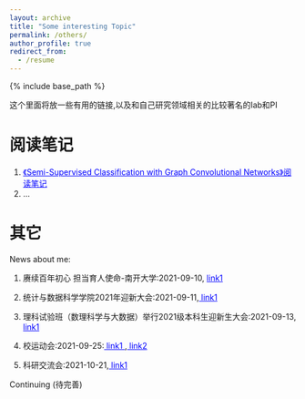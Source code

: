 ```yaml
---
layout: archive
title: "Some interesting Topic"
permalink: /others/
author_profile: true
redirect_from:
  - /resume
---
```


{% include base_path %}


这个里面将放一些有用的链接,以及和自己研究领域相关的比较著名的lab和PI

<style>
/* unvisited link */
a:link {
  color: blue;
}

/* visited link */
a:visited {
  color: black;
}

/* mouse over link */
a:hover {
  color: hotpink;
}

/* selected link */
a:active {
  color: blue;
}
</style>


阅读笔记
============
1. [《Semi-Supervised Classification with Graph Convolutional Networks》阅读笔记](https://zhuanlan.zhihu.com/p/31067515)
2. ...

其它
=======

News about me:
1. 赓续百年初心 担当育人使命-南开大学:2021-09-10, <a href="https://www.toutiao.com/i7006259384171004429/?tt_from=weixin&utm_campaign=client_share&wxshare_count=1&timestamp=1631285214&app=news_article&utm_source=weixin&utm_medium=toutiao_android&use_new_style=1&req_id=202109102246540102120861993D14BE8C&share_token=ba35dd48-475b-472a-8d1e-5e788a723507&group_id=7006259384171004429&wid=1634875949584"> link1 </a>

2. 统计与数据科学学院2021年迎新大会:2021-09-11,<a href="https://stat.nankai.edu.cn/2021/0911/c12323a393941/page.htm"> link1 </a>

3. 理科试验班（数理科学与大数据）举行2021级本科生迎新生大会:2021-09-13,<a href="https://mp.weixin.qq.com/s?__biz=Mzg5ODUyNTYyNA==&mid=2247493559&idx=1&sn=d7d28393a0b70f24b85b2ab033504229&chksm=c0639760f7141e76e5f612c25a65adf711e0dbab1d9142b4ebe14d907469bb181bdde8685909&mpshare=1&scene=1&srcid=1022ox9v42CpivqpVIIKU4Ou&sharer_sharetime=1634875923341&sharer_shareid=098efe14678d369f4f99188aafa85a72&exportkey=Af5hJ8LEaOSGBEOsuHMx9WE%3D&pass_ticket=2I6XBFAFMqoiLQhq3COjLxFf%2BhySbBUSZEWtWHPNpQs8OmiXGKYyaJo9SNLw3waC&wx_header=0#rd"> link1 </a>

4. 校运动会:2021-09-25:<a href="https://mp.weixin.qq.com/s?__biz=Mzg5ODUyNTYyNA==&mid=2247494038&idx=1&sn=f8b9d8f580c43c13715880fec7da1c4b&chksm=c0639941f7141057ce2567125489dfd3dcc21526a2cdf6ea64e59db3203cb7b26719ad3f490d&mpshare=1&scene=1&srcid=1022UZWCZ9y5OqTjPvWdLuci&sharer_sharetime=1634875872546&sharer_shareid=098efe14678d369f4f99188aafa85a72&exportkey=AdvA7BJQ8cCXyiYuLnE1hr0%3D&pass_ticket=2I6XBFAFMqoiLQhq3COjLxFf%2BhySbBUSZEWtWHPNpQs8OmiXGKYyaJo9SNLw3waC&wx_header=0#rd"> link1 </a>,<a href="https://mp.weixin.qq.com/s?__biz=Mzg5ODUyNTYyNA==&mid=2247494096&idx=1&sn=0906dd21a0caf93e0f3c7e6776d08458&chksm=c0639907f7141011d3e4e2d4ca88a14d89296585b936ae2ede955f608354efc10a6e136fbf48&mpshare=1&scene=1&srcid=1022vQTYBqVv0QYJRmqWML9a&sharer_sharetime=1634875851812&sharer_shareid=098efe14678d369f4f99188aafa85a72&exportkey=AU6vC6PulROPO%2FX22swat3E%3D&pass_ticket=2I6XBFAFMqoiLQhq3COjLxFf%2BhySbBUSZEWtWHPNpQs8OmiXGKYyaJo9SNLw3waC&wx_header=0#rd"> link2 </a>

5. 科研交流会:2021-10-21,<a href="https://mp.weixin.qq.com/s?__biz=Mzg5ODUyNTYyNA==&mid=2247494580&idx=1&sn=8e6d7b52c7b84a355227a13537e98107&chksm=c0639b63f7141275e32748ad91e21bad82e1f2d38dd90d3c4bcf9b2c5371a8bb2991c7a665c1&mpshare=1&scene=1&srcid=1022ONnBFgHxr6aa0YJIcccW&sharer_sharetime=1634875810840&sharer_shareid=098efe14678d369f4f99188aafa85a72&exportkey=AVGKT51yUVp7Z7gRQOBPh8M%3D&pass_ticket=2I6XBFAFMqoiLQhq3COjLxFf%2BhySbBUSZEWtWHPNpQs8OmiXGKYyaJo9SNLw3waC&wx_header=0#rd"> link1 </a>

Continuing (待完善)



